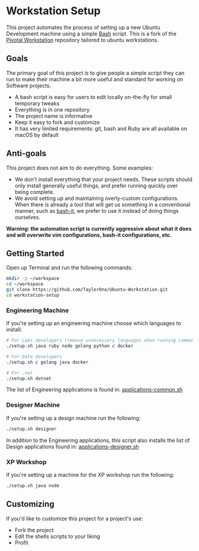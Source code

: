 # Workstation Setup

This project automates the process of setting up a new Ubuntu Development machine using a simple [Bash](https://www.gnu.org/software/bash/) script.  This is a fork of the [Pivotal Workstation](https://github.com/pivotal/workstation-setup) repository tailored to ubuntu workstations.

## Goals

The primary goal of this project is to give people a simple script they can run to make their machine a bit more useful and standard for working on Software projects.

 * A bash script is easy for users to edit locally on-the-fly for small temporary tweaks
 * Everything is in one repository
 * The project name is informative
 * Keep it easy to fork and customize
 * It has very limited requirements: git, bash and Ruby are all available on macOS by default

## Anti-goals

This project does not aim to do everything. Some examples:

 * We don't install everything that your project needs. These scripts should only install generally useful things, and prefer running quickly over being complete.
 * We avoid setting up and maintaining overly-custom configurations. When there is already a tool that will get us something in a conventional manner, such as [bash-it](https://github.com/Bash-it/bash-it), we prefer to use it instead of doing things ourselves.

**Warning: the automation script is currently aggressive about what it does and will overwrite vim configurations, bash-it configurations, etc.**

## Getting Started

Open up Terminal and run the following commands:

```sh
mkdir -p ~/workspace
cd ~/workspace
git clone https://github.com/TaylorOno/Ubuntu-Workstation.git
cd workstation-setup
```

### Engineering Machine

If you're setting up an engineering machine choose which languages to install:

```sh
# For Labs developers (remove unnecessary languages when running command)
./setup.sh java ruby node golang python c docker

# For Data developers
./setup.sh c golang java docker

# For .net
./setup.sh dotnet
```

The list of Engineering applications is found in: [applications-common.sh](https://github.com/TaylorOno/workstation-setup/blob/master/scripts/common/applications-common.sh)

### Designer Machine

If you're setting up a design machine run the following:

```sh
./setup.sh designer
```

In addition to the Engineering applications, this script also installs the list of Design applications found in: [applications-designer.sh](https://github.com/TaylorOno/workstation-setup/blob/master/scripts/opt-in/designer.sh)

### XP Workshop

If you're setting up a machine for the XP workshop run the following:

```sh
./setup.sh java node
```

## Customizing

If you'd like to customize this project for a project's use:

- Fork the project
- Edit the shells scripts to your liking
- Profit
